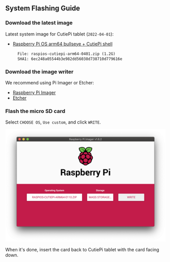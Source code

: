 ## System Flashing Guide 

### Download the latest image 

Latest system image for CutiePi tablet (`2022-04-01`):

- [Raspberry Pi OS arm64 bullseye + CutiePi shell](https://github.com/cutiepi-io/pi-gen_stage4.5-cutiepi/releases/tag/2022-04-01)

        File: raspios-cutiepi-arm64-0401.zip (1.2G)
        SHA1: 6ec248a05544b3e982dd56038d738710d779616e

### Download the image writer

We recommend using Pi Imager or Etcher: 

- [Raspberry Pi Imager](https://www.raspberrypi.com/software/)
- [Etcher](https://www.balena.io/etcher/)

### Flash the micro SD card 

Select `CHOOSE OS`, `Use custom`, and click `WRITE`. 

![](screenshots/flashing.png)

When it's done, insert the card back to CutiePi tablet with the card facing down.
